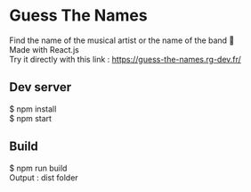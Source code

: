 # Guess The Names

Find the name of the musical artist or the name of the band 🎸  
Made with React.js  
Try it directly with this link : https://guess-the-names.rg-dev.fr/

## Dev server

$ npm install  
$ npm start  

## Build

$ npm run build  
Output : dist folder